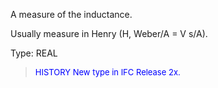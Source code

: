 ﻿A measure of the inductance.

Usually measure in Henry (H, Weber/A = V s/A).

Type: REAL

> <font size="-1" color="#0000FF">HISTORY New type in IFC Release 2x.
</font>
